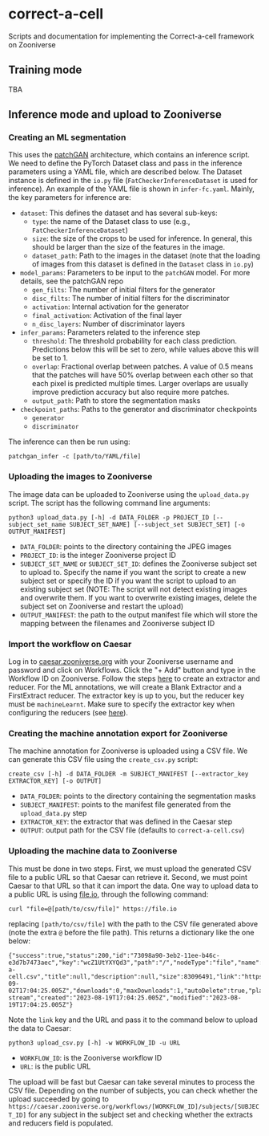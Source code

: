 # correct-a-cell
Scripts and documentation for implementing the Correct-a-cell framework on Zooniverse

## Training mode

TBA


## Inference mode and upload to Zooniverse

### Creating an ML segmentation 
This uses the [patchGAN](https://github.com/ramanakumars/patchGAN) architecture, which contains an inference script.
We need to define the PyTorch Dataset class and pass in the inference parameters using a YAML file, which are described below. The Dataset instance
is defined in the `io.py` file (`FatCheckerInferenceDataset` is used for inference). An example of the YAML file is shown in `infer-fc.yaml`.
Mainly, the key parameters for inference are:

 * `dataset`: This defines the dataset and has several sub-keys:
 	* `type`: the name of the Dataset class to use (e.g., `FatCheckerInferenceDataset`)
  	* `size`: the size of the crops to be used for inference. In general, this should be larger than the size of the features in the image. 
	* `dataset_path`: Path to the images in the dataset (note that the loading of images from this dataset is defined in the `Dataset` class in `io.py`)
 * `model_params`: Parameters to be input to the `patchGAN` model. For more details, see the patchGAN repo
	* `gen_filts`: The number of initial filters for the generator
	* `disc_filts`: The number of initial filters for the discriminator
	* `activation`: Internal activation for the generator
	* `final_activation`: Activation of the final layer
	* `n_disc_layers`: Number of discriminator layers
 * `infer_params`: Parameters related to the inference step
 	* `threshold`: The threshold probability for each class prediction. Predictions below this will be set to zero, while values above this will be set to 1.
  	* `overlap`: Fractional overlap between patches. A value of 0.5 means that the patches will have 50% overlap between each other so that each pixel is predicted multiple times. Larger overlaps are usually improve prediction accuracy but also require more patches.
	* `output_path`: Path to store the segmentation masks
 * `checkpoint_paths`: Paths to the generator and discriminator checkpoints
	* `generator`
  	* `discriminator`

The inference can then be run using:
```
patchgan_infer -c [path/to/YAML/file]
```

### Uploading the images to Zooniverse
The image data can be uploaded to Zooniverse using the `upload_data.py` script. The script has the following command line arguments:
```
python3 upload_data.py [-h] -d DATA_FOLDER -p PROJECT_ID [--subject_set_name SUBJECT_SET_NAME] [--subject_set SUBJECT_SET] [-o OUTPUT_MANIFEST]
```

 * `DATA_FOLDER`: points to the directory containing the JPEG images
 * `PROJECT_ID`: is the integer Zooniverse project ID
 * `SUBJECT_SET_NAME` or `SUBJECT_SET_ID`: defines the Zooniverse subject set to upload to. Specify the name if you want the script to create a new subject set or specify the ID if you want the script to upload to an existing subject set (NOTE: The script will not detect existing images and overwrite them. If you want to overwrite existing images, delete the subject set on Zooniverse and restart the upload)
 * `OUTPUT_MANIFEST`: the path to the output manifest file which will store the mapping between the filenames and Zooniverse subject ID

### Import the workflow on Caesar
Log in to [caesar.zooniverse.org](caesar.zooniverse.org) with your Zooniverse username and password and click on Workflows. Click the "+ Add" button and type in the Workflow ID on Zooniverse.
Follow the steps [here](https://zooniverse.github.io/caesar/#creating-an-extractor) to create an extractor and reducer. For the ML annotations, we will create a Blank Extractor and a FirstExtract reducer.
The extractor key is up to you, but the reducer key must be `machineLearnt`. Make sure to specify the extractor key when configuring the reducers (see [here](https://zooniverse.github.io/caesar/#filters)).

### Creating the machine annotation export for Zooniverse
The machine annotation for Zooniverse is uploaded using a CSV file. We can generate this CSV file using the `create_csv.py` script:
```
create_csv [-h] -d DATA_FOLDER -m SUBJECT_MANIFEST [--extractor_key EXTRACTOR_KEY] [-o OUTPUT]
```

 * `DATA_FOLDER`: points to the directory containing the segmentation masks
 * `SUBJECT_MANIFEST`: points to the manifest file generated from the `upload_data.py` step
 * `EXTRACTOR_KEY`: the extractor that was defined in the Caesar step
 * `OUTPUT`: output path for the CSV file (defaults to `correct-a-cell.csv`)

### Uploading the machine data to Zooniverse
This must be done in two steps. First, we must upload the generated CSV file to a public URL so that Caesar can retrieve it. Second, we must point Caesar to that URL so that it can import the data.
One way to upload data to a public URL is using [file.io](https://www.file.io), through the following command:

```
curl "file=@[path/to/csv/file]" https://file.io
```
replacing `[path/to/csv/file]` with the path to the CSV file generated above (note the extra `@` before the file path). This returns a dictionary like the one below:
```
{"success":true,"status":200,"id":"73098a90-3eb2-11ee-b46c-e3d7b7473aec","key":"wcZ1UtYXYQd3","path":"/","nodeType":"file","name":"correct-a-cell.csv","title":null,"description":null,"size":83096491,"link":"https://file.io/wcZ1UtYXYQd3","private":false,"expires":"2023-09-02T17:04:25.005Z","downloads":0,"maxDownloads":1,"autoDelete":true,"planId":0,"screeningStatus":"pending","mimeType":"application/octet-stream","created":"2023-08-19T17:04:25.005Z","modified":"2023-08-19T17:04:25.005Z"}
```

Note the `link` key and the URL and pass it to the command below to upload the data to Caesar:
```
python3 upload_csv.py [-h] -w WORKFLOW_ID -u URL
```

 * `WORKFLOW_ID`: is the Zooniverse workflow ID
 * `URL`: is the public URL

The upload will be fast but Caesar can take several minutes to process the CSV file.
Depending on the number of subjects, you can check whether the upload succeeded by going to `https://caesar.zooniverse.org/workflows/[WORKFLOW_ID]/subjects/[SUBJECT_ID]` for any subject in the subject set
and checking whether the extracts and reducers field is populated. 
